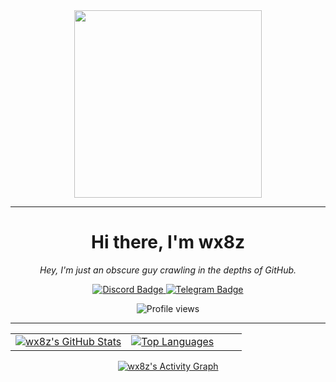 <div align="center">

  <img src="https://media.giphy.com/media/qgQUggAC3Pfv687qPC/giphy.gif" width="300">
  
  ---
  
  <h1>Hi there, I'm wx8z</h1>
  
  *Hey, I'm just an obscure guy crawling in the depths of GitHub.*
  
  <p>
    <a href="https://discord.com/users/1089620867744534709">
      <img src="https://img.shields.io/badge/Discord-7289DA?style=for-the-badge&logo=discord&logoColor=white" alt="Discord Badge"/>
    </a>
    <a href="https://t.me/torturedsk1d">
      <img src="https://img.shields.io/badge/Telegram-26A5E4?style=for-the-badge&logo=telegram&logoColor=white" alt="Telegram Badge"/>
    </a>
  </p>
  
  <img src="https://komarev.com/ghpvc/?username=wx8z&style=flat-square&color=blue" alt="Profile views"/>
  
  ---
  
  <table width="100%">
    <tr>
      <td width="50%" valign="top">
        <a href="https://github.com/wx8z">
          <img src="https://github-readme-stats.vercel.app/api?username=wx8z&show_icons=true&theme=dracula&rank_icon=github&hide_border=true" alt="wx8z's GitHub Stats" />
        </a>
      </td>
      <td width="50%" valign="top">
        <a href="https://github.com/wx8z">
          <img src="https://github-readme-stats.vercel.app/api/top-langs/?username=wx8z&layout=compact&theme=dracula&hide_border=true" alt="Top Languages" />
        </a>
      </td>
    </tr>
  </table>
  
  <a href="https://github.com/wx8z">
    <img src="https://github-readme-activity-graph.vercel.app/graph?username=wx8z&theme=dracula&hide_border=true" alt="wx8z's Activity Graph" />
  </a>
  
</div>
